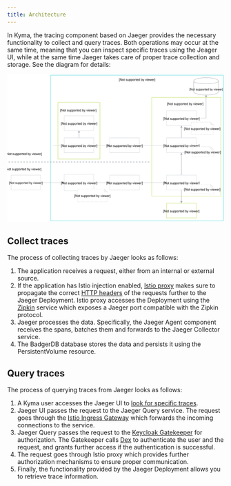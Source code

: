 ```yaml
---
title: Architecture
---
```



In Kyma, the tracing component based on Jaeger provides the necessary functionality to collect and query traces. Both operations may occur at the same time, meaning that you can inspect specific traces using the Jeager UI, while at the same time Jaeger takes care of proper trace collection and storage. See the diagram for details: 

![Tracing architecture](./assets/tracing-architecture.svg)


## Collect traces

The process of collecting traces by Jaeger looks as follows:
 
1. The application receives a request, either from an internal or external source.
2. If the application has Istio injection enabled, [Istio proxy](https://github.com/istio/proxy) makes sure to propagate the correct [HTTP headers](/components/tracing#details-propagate-http-headers) of the requests further to the Jaeger Deployment. Istio proxy accesses the Deployment using the [Zipkin](https://zipkin.io/) service which exposes a Jaeger port compatible with the Zipkin protocol.  
3. Jaeger processes the data. Specifically, the  Jaeger Agent component receives the spans, batches them and forwards to the Jaeger Collector service. 
4. The BadgerDB database stores the data and persists it using the PersistentVolume resource.

## Query traces

The process of querying traces from Jaeger looks as follows:

1. A Kyma user accesses the Jaeger UI to [look for specific traces](/components/tracing#details-search-for-traces).
2. Jaeger UI passes the request to the Jaeger Query service. The request goes through the [Istio Ingress Gateway](https://kyma-project.io/docs/components/application-connector/#architecture-application-connector-components-istio-ingress-gateway) which forwards the incoming connections to the service.
3. Jaeger Query passes the request to the [Keycloak Gatekeeper](https://github.com/keycloak/keycloak-gatekeeper) for authorization. The Gatekeeper calls [Dex](https://github.com/dexidp/dex) to authenticate the user and the request, and grants further access if the authentication is successful. 
4. The request goes through Istio proxy which provides further authorization mechanisms to ensure proper communication. 
5. Finally, the functionality provided by the Jaeger Deployment allows you to retrieve trace information. 





